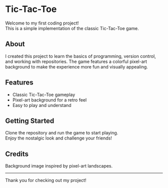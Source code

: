 # Tic-Tac-Toe

Welcome to my first coding project!  
This is a simple implementation of the classic Tic-Tac-Toe game.

## About

I created this project to learn the basics of programming, version control, and working with repositories. The game features a colorful pixel-art background to make the experience more fun and visually appealing.

## Features

- Classic Tic-Tac-Toe gameplay
- Pixel-art background for a retro feel
- Easy to play and understand

## Getting Started

Clone the repository and run the game to start playing.  
Enjoy the nostalgic look and challenge your friends!

## Credits

Background image inspired by pixel-art landscapes.

---
Thank you for checking out my project!
